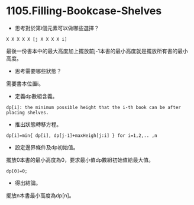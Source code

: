 # 1105.Filling-Bookcase-Shelves

- 思考對於第i個元素可以做哪些選擇？

```
X X X X X [j X X X X i]
```

最後一份書本中的最大高度加上擺放前j-1本書的最小高度就是擺放所有書的最小高度。

- 思考需要哪些狀態？

需要書本位置i。

- 定義dp數組含義。

```
dp[i]: the minimum possible height that the i-th book can be after placing shelves.
```

- 推出狀態轉移方程。

```
dp[i]=min{ dp[i], dp[j-1]+maxHeigh[j:i] } for i=1,2,.. ,n
```

- 設定邊界條件及dp初始值。

擺放0本書的最小高度為0，要求最小值dp數組初始值給最大值。

```
dp[0]=0;
```

- 得出結論。

擺放n本書最小高度為dp[n]。
